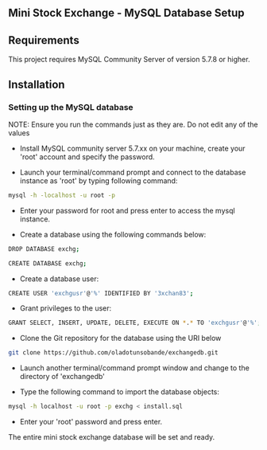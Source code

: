 ## Mini Stock Exchange - MySQL Database Setup

## Requirements

This project requires MySQL Community Server of version 5.7.8 or higher. 

## Installation

### Setting up the MySQL database

NOTE: Ensure you run the commands just as they are. Do not edit any of the values

- Install MySQL community server 5.7.xx on your machine, create your 'root' account and specify the password.

- Launch your terminal/command prompt and connect to the database instance as 'root' by typing following command:
	
```bash
mysql -h -localhost -u root -p
```
	
- Enter your password for root and press enter to access the mysql instance.

- Create a database using the following commands below:

```bash
DROP DATABASE exchg;
```
```bash
CREATE DATABASE exchg;
```
	
- Create a database user:

```bash
CREATE USER 'exchgusr'@'%' IDENTIFIED BY '3xchan83';
```
	
- Grant privileges to the user:

```bash
GRANT SELECT, INSERT, UPDATE, DELETE, EXECUTE ON *.* TO 'exchgusr'@'%';
```

- Clone the Git repository for the database using the URI below

```bash	
git clone https://github.com/oladotunsobande/exchangedb.git
```
	
- Launch another terminal/command prompt window and change to the directory of 'exchangedb'

- Type the following command to import the database objects:

```bash
mysql -h localhost -u root -p exchg < install.sql
```
	
- Enter your 'root' password and press enter.

The entire mini stock exchange database will be set and ready.